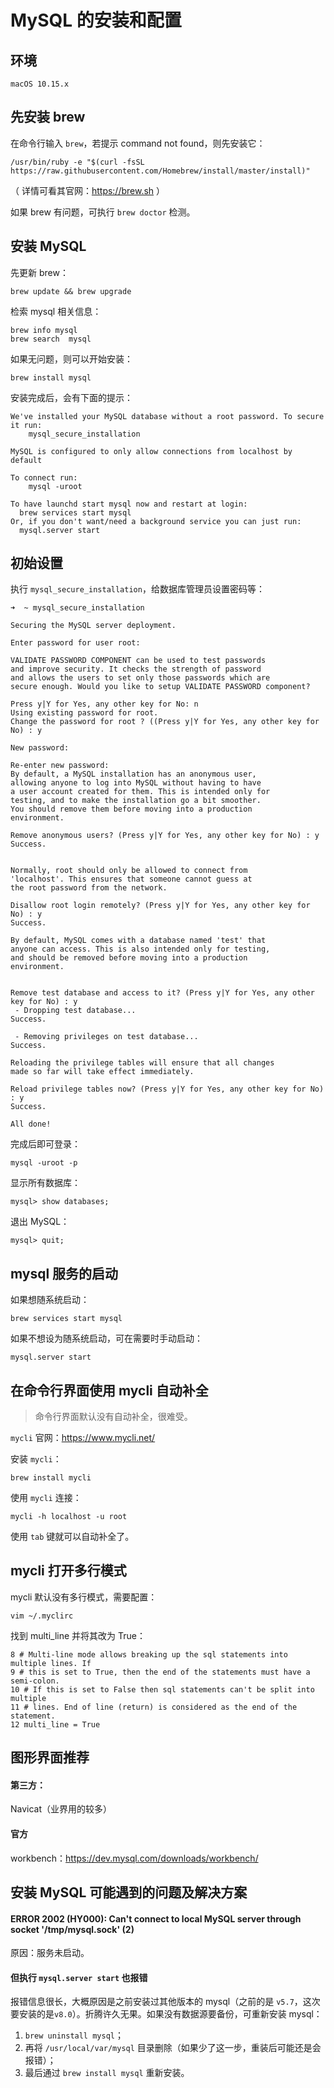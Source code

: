 # MySQL 的安装和配置

## 环境

`macOS 10.15.x`  

## 先安装 brew

在命令行输入 `brew`，若提示 command not found，则先安装它：

```
/usr/bin/ruby -e "$(curl -fsSL https://raw.githubusercontent.com/Homebrew/install/master/install)"
```

（ 详情可看其官网：https://brew.sh ）  

如果 brew 有问题，可执行 `brew doctor` 检测。  

## 安装 MySQL

先更新 brew：  

```
brew update && brew upgrade
```

检索 mysql 相关信息：

```
brew info mysql
brew search  mysql
```

如果无问题，则可以开始安装：

```
brew install mysql
```

安装完成后，会有下面的提示：

```
We've installed your MySQL database without a root password. To secure it run:
    mysql_secure_installation

MySQL is configured to only allow connections from localhost by default

To connect run:
    mysql -uroot

To have launchd start mysql now and restart at login:
  brew services start mysql
Or, if you don't want/need a background service you can just run:
  mysql.server start
```

## 初始设置

执行 `mysql_secure_installation`，给数据库管理员设置密码等：

```
➜  ~ mysql_secure_installation

Securing the MySQL server deployment.

Enter password for user root:

VALIDATE PASSWORD COMPONENT can be used to test passwords
and improve security. It checks the strength of password
and allows the users to set only those passwords which are
secure enough. Would you like to setup VALIDATE PASSWORD component?

Press y|Y for Yes, any other key for No: n
Using existing password for root.
Change the password for root ? ((Press y|Y for Yes, any other key for No) : y

New password:

Re-enter new password:
By default, a MySQL installation has an anonymous user,
allowing anyone to log into MySQL without having to have
a user account created for them. This is intended only for
testing, and to make the installation go a bit smoother.
You should remove them before moving into a production
environment.

Remove anonymous users? (Press y|Y for Yes, any other key for No) : y
Success.


Normally, root should only be allowed to connect from
'localhost'. This ensures that someone cannot guess at
the root password from the network.

Disallow root login remotely? (Press y|Y for Yes, any other key for No) : y
Success.

By default, MySQL comes with a database named 'test' that
anyone can access. This is also intended only for testing,
and should be removed before moving into a production
environment.


Remove test database and access to it? (Press y|Y for Yes, any other key for No) : y
 - Dropping test database...
Success.

 - Removing privileges on test database...
Success.

Reloading the privilege tables will ensure that all changes
made so far will take effect immediately.

Reload privilege tables now? (Press y|Y for Yes, any other key for No) : y
Success.

All done!
```

完成后即可登录：

```
mysql -uroot -p
```

显示所有数据库：

```
mysql> show databases;
```

退出 MySQL：

```
mysql> quit;
```

## mysql 服务的启动

如果想随系统启动：  

```
brew services start mysql
```

如果不想设为随系统启动，可在需要时手动启动：

```
mysql.server start
```

## 在命令行界面使用 mycli 自动补全

> 命令行界面默认没有自动补全，很难受。

`mycli` 官网：https://www.mycli.net/  

安装 `mycli`：  

```
brew install mycli
```

使用 `mycli` 连接：

```
mycli -h localhost -u root
```

使用 `tab` 键就可以自动补全了。  

## mycli 打开多行模式

mycli 默认没有多行模式，需要配置：  

```
vim ~/.myclirc 
```

找到 multi_line 并将其改为 True：  

```
8 # Multi-line mode allows breaking up the sql statements into multiple lines. If  
9 # this is set to True, then the end of the statements must have a semi-colon.    
10 # If this is set to False then sql statements can't be split into multiple       
11 # lines. End of line (return) is considered as the end of the statement.         
12 multi_line = True
```


## 图形界面推荐

#### 第三方：

Navicat（业界用的较多）  

#### 官方

workbench：https://dev.mysql.com/downloads/workbench/  


## 安装 MySQL 可能遇到的问题及解决方案

#### ERROR 2002 (HY000): Can't connect to local MySQL server through socket '/tmp/mysql.sock' (2)

原因：服务未启动。  

#### 但执行 `mysql.server start` 也报错

报错信息很长，大概原因是之前安装过其他版本的 mysql（之前的是 `v5.7`，这次要安装的是`v8.0`）。折腾许久无果。如果没有数据源要备份，可重新安装 mysql：  


1. `brew uninstall mysql`；
2. 再将 `/usr/local/var/mysql` 目录删除（如果少了这一步，重装后可能还是会报错）；
3. 最后通过 `brew install mysql` 重新安装。

